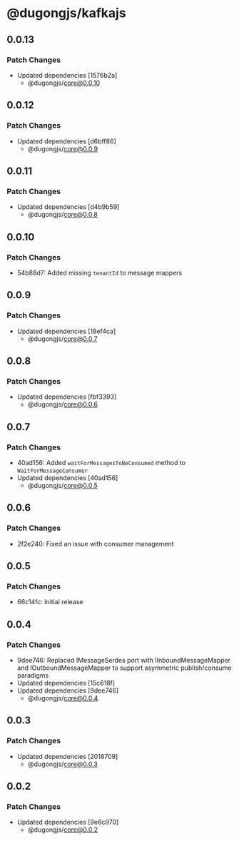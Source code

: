 # @dugongjs/kafkajs

## 0.0.13

### Patch Changes

- Updated dependencies [1576b2a]
    - @dugongjs/core@0.0.10

## 0.0.12

### Patch Changes

- Updated dependencies [d6bff86]
    - @dugongjs/core@0.0.9

## 0.0.11

### Patch Changes

- Updated dependencies [d4b9b59]
    - @dugongjs/core@0.0.8

## 0.0.10

### Patch Changes

- 54b88d7: Added missing `tenantId` to message mappers

## 0.0.9

### Patch Changes

- Updated dependencies [18ef4ca]
    - @dugongjs/core@0.0.7

## 0.0.8

### Patch Changes

- Updated dependencies [fbf3393]
    - @dugongjs/core@0.0.6

## 0.0.7

### Patch Changes

- 40ad156: Added `waitForMessagesToBeConsumed` method to `WaitForMessageConsumer`
- Updated dependencies [40ad156]
    - @dugongjs/core@0.0.5

## 0.0.6

### Patch Changes

- 2f2e240: Fixed an issue with consumer management

## 0.0.5

### Patch Changes

- 66c14fc: Initial release

## 0.0.4

### Patch Changes

- 9dee746: Replaced IMessageSerdes port with IInboundMessageMapper and IOutboundMessageMapper to support asymmetric publish/consume paradigms
- Updated dependencies [15c618f]
- Updated dependencies [9dee746]
    - @dugongjs/core@0.0.4

## 0.0.3

### Patch Changes

- Updated dependencies [2018709]
    - @dugongjs/core@0.0.3

## 0.0.2

### Patch Changes

- Updated dependencies [9e6c970]
    - @dugongjs/core@0.0.2
